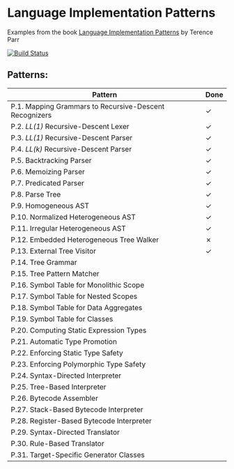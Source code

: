 # Language Implementation Patterns

Examples from the book [Language Implementation Patterns](https://pragprog.com/book/tpdsl/language-implementation-patterns) by Terence Parr

[![Build Status](https://travis-ci.org/LukasWoodtli/LanguageImplementationPatterns.svg?branch=master)](https://travis-ci.org/LukasWoodtli/LanguageImplementationPatterns)


## Patterns:

| Pattern                                                | Done |
|--------------------------------------------------------|------|
| P.1. Mapping Grammars to Recursive-Descent Recognizers |   ✓  |
| P.2. *LL(1)* Recursive-Descent Lexer                   |   ✓  |
| P.3. *LL(1)* Recursive-Descent Parser                  |   ✓  |
| P.4. *LL(k)* Recursive-Descent Parser                  |   ✓  |
| P.5. Backtracking Parser                               |   ✓  |
| P.6. Memoizing Parser                                  |   ✓  |
| P.7. Predicated Parser                                 |   ✓  |
| P.8. Parse Tree                                        |   ✓  |
| P.9. Homogeneous AST                                   |   ✓  |
| P.10. Normalized Heterogeneous AST                     |   ✓  |
| P.11. Irregular Heterogeneous AST                      |   ✓  |
| P.12. Embedded Heterogeneous Tree Walker               |   ✗  |
| P.13. External Tree Visitor                            |   ✓  |
| P.14. Tree Grammar                                     |      |
| P.15. Tree Pattern Matcher                             |      |
| P.16. Symbol Table for Monolithic Scope                |      |
| P.17. Symbol Table for Nested Scopes                   |      |
| P.18. Symbol Table for Data Aggregates                 |      |
| P.19. Symbol Table for Classes                         |      |
| P.20. Computing Static Expression Types                |      |
| P.21. Automatic Type Promotion                         |      |
| P.22. Enforcing Static Type Safety                     |      |
| P.23. Enforcing Polymorphic Type Safety                |      |
| P.24. Syntax-Directed Interpreter                      |      |
| P.25. Tree-Based Interpreter                           |      |
| P.26. Bytecode Assembler                               |      |
| P.27. Stack-Based Bytecode Interpreter                 |      |
| P.28. Register-Based Bytecode Interpreter              |      |
| P.29. Syntax-Directed Translator                       |      |
| P.30. Rule-Based Translator                            |      |
| P.31. Target-Specific Generator Classes                |      |
